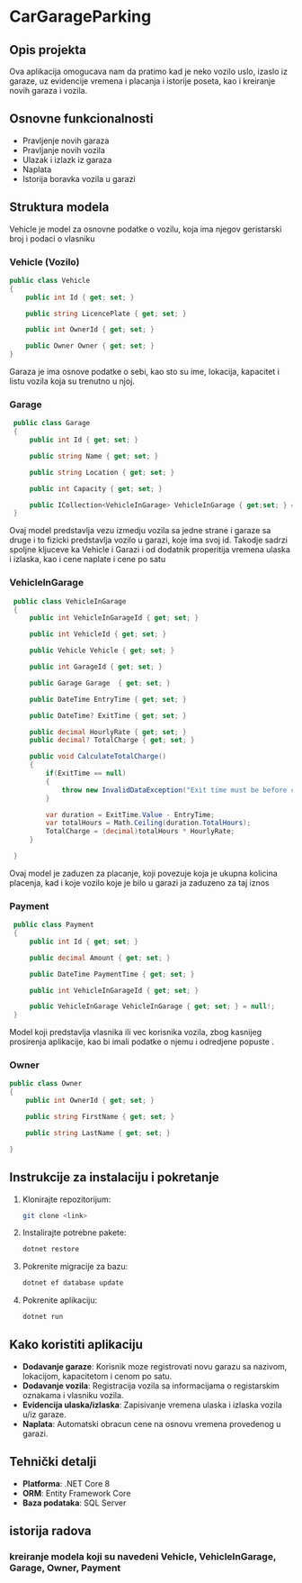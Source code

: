 # CarGarageParking

## Opis projekta 
Ova aplikacija omogucava nam da pratimo kad je neko vozilo uslo, izaslo iz garaze, uz evidencije vremena i placanja i istorije poseta, kao i kreiranje novih garaza i vozila. 

## Osnovne funkcionalnosti 
- Pravljenje novih garaza 
- Pravljanje novih vozila 
- Ulazak i izlazk iz garaza 
- Naplata 
- Istorija boravka vozila u garazi 


## Struktura modela 

Vehicle je model za osnovne podatke o vozilu, koja ima njegov geristarski broj i podaci o vlasniku 
### Vehicle (Vozilo)
```csharp
public class Vehicle
{
    public int Id { get; set; }

    public string LicencePlate { get; set; }

    public int OwnerId { get; set; }

    public Owner Owner { get; set; }
}
```
Garaza je ima osnove podatke o sebi, kao sto su ime, lokacija, kapacitet i listu vozila koja su trenutno u njoj.
### Garage 
```csharp
 public class Garage
 {
     public int Id { get; set; }

     public string Name { get; set; }

     public string Location { get; set; }

     public int Capacity { get; set; }

     public ICollection<VehicleInGarage> VehicleInGarage { get;set; } = new List<VehicleInGarage>(); 
 }
```
Ovaj model predstavlja vezu izmedju vozila sa jedne strane i garaze sa druge i to fizicki predstavlja vozilo u garazi, koje ima svoj id. Takodje sadrzi spoljne kljuceve ka Vehicle i Garazi i od dodatnik properitija vremena ulaska i izlaska, kao i cene naplate i cene po satu
### VehicleInGarage
```csharp
 public class VehicleInGarage
 {
     public int VehicleInGarageId { get; set; }

     public int VehicleId { get; set; }

     public Vehicle Vehicle { get; set; }

     public int GarageId { get; set; }

     public Garage Garage  { get; set; }

     public DateTime EntryTime { get; set; }

     public DateTime? ExitTime { get; set; }

     public decimal HourlyRate { get; set; }
     public decimal? TotalCharge { get; set; }

     public void CalculateTotalCharge()
     {
         if(ExitTime == null)
         {
             throw new InvalidDataException("Exit time must be before calculating");
         }

         var duration = ExitTime.Value - EntryTime;
         var totalHours = Math.Ceiling(duration.TotalHours);
         TotalCharge = (decimal)totalHours * HourlyRate;
     }

 }
```
Ovaj model je zaduzen za placanje, koji povezuje koja je ukupna kolicina placenja, kad i koje vozilo koje je bilo u garazi ja zaduzeno za taj iznos 
### Payment
```csharp
 public class Payment
 {
     public int Id { get; set; } 

     public decimal Amount { get; set; }

     public DateTime PaymentTime { get; set; }

     public int VehicleInGarageId { get; set; }

     public VehicleInGarage VehicleInGarage { get; set; } = null!;
 }
```
Model koji predstavlja vlasnika ili vec korisnika vozila, zbog kasnijeg prosirenja aplikacije, kao bi imali podatke o njemu  i odredjene popuste .
### Owner
```csharp
public class Owner
{
    public int OwnerId { get; set; }

    public string FirstName { get; set; }

    public string LastName { get; set; }

}
```

## Instrukcije za instalaciju i pokretanje
1. Klonirajte repozitorijum:
   ```bash
   git clone <link>
   ```
2. Instalirajte potrebne pakete:
   ```bash
   dotnet restore
   ```
3. Pokrenite migracije za bazu:
   ```bash
   dotnet ef database update
   ```
4. Pokrenite aplikaciju:
   ```bash
   dotnet run
   ```

## Kako koristiti aplikaciju
- **Dodavanje garaze**: Korisnik moze registrovati novu garazu sa nazivom, lokacijom, kapacitetom i cenom po satu.
- **Dodavanje vozila**: Registracija vozila sa informacijama o registarskim oznakama i vlasniku vozila.
- **Evidencija ulaska/izlaska**: Zapisivanje vremena ulaska i izlaska vozila u/iz garaze.
- **Naplata**: Automatski obracun cene na osnovu vremena provedenog u garazi.

## Tehnički detalji
- **Platforma**: .NET Core 8
- **ORM**: Entity Framework Core
- **Baza podataka**: SQL Server


## istorija radova 
### kreiranje modela koji su navedeni Vehicle, VehicleInGarage, Garage, Owner, Payment



